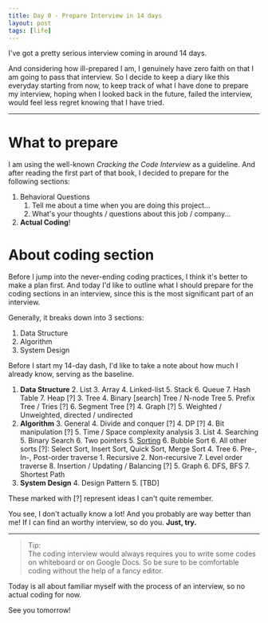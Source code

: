 ```yaml
---
title: Day 0 - Prepare Interview in 14 days
layout: post
tags: [life]
---
```


I've got a pretty serious interview coming in around 14 days.

And considering how ill-prepared I am, I genuinely have zero faith on that I am going to pass that interview. So I decide to keep a diary like this everyday starting from now, to keep track of what I have done to prepare my interview, hoping when I looked back in the future, failed the interview, would feel less regret knowing that I have tried.

---

# What to prepare

I am using the well-known *Cracking the Code Interview* as a guideline. And after reading the first part of that book, I decided to prepare for the following sections:

1. Behavioral Questions    
    1. Tell me about a time when you are doing this project...
    2. What's your thoughts / questions about this job / company... 
2. **Actual Coding**! 

# About coding section

Before I jump into the never-ending coding practices, I think it's better to make a plan first. And today I'd like to outline what I should prepare for the coding sections in an interview, since this is the most significant part of an interview.

Generally, it breaks down into 3 sections:

1. Data Structure
2. Algorithm
3. System Design

Before I start my 14-day dash, I'd like to take a note about how much I already know, serving as the baseline.

1. **Data Structure**
    2. List
        3. Array
        4. Linked-list
        5. Stack
        6. Queue
        7. Hash Table
        7. Heap [?]
    3. Tree
        4. Binary [search] Tree / N-node Tree
        5. Prefix Tree / Tries [?]
        6. Segment Tree [?]
    4. Graph [?]
        5. Weighted / Unweighted, directed / undirected
2.  **Algorithm**
    3. General
        4. Divide and conquer [?]
        4. DP [?]
        4. Bit manipulation [?]
        5. Time / Space complexity analysis
    3.  List
        4. Searching
            5. Binary Search
            6. Two pointers
        5. [Sorting](https://github.com/asvrada/common-sorting-algorithms)
            6. Bubble Sort
            6. All other sorts [?]: Select Sort, Insert Sort, Quick Sort, Merge Sort
    4. Tree
        6.  Pre-, In-, Post-order traverse
            1. Recursive
            2. Non-recursive
        7. Level order traverse
        8. Insertion / Updating / Balancing [?]
    5. Graph
        6. DFS, BFS
        7. Shortest Path
3. **System Design**
    4. Design Pattern
    5. [TBD]

These marked with [?] represent ideas I can't quite remember.

You see, I don't actually know a lot! And you probably are way better than me! If I can find an worthy interview, so do you. **Just, try.**

---

> Tip:  
> The coding interview would always requires you to write some codes on whiteboard or on Google Docs. So be sure to be comfortable coding without the help of a fancy editor.

Today is all about familiar myself with the process of an interview, so no actual coding for now.

See you tomorrow!
